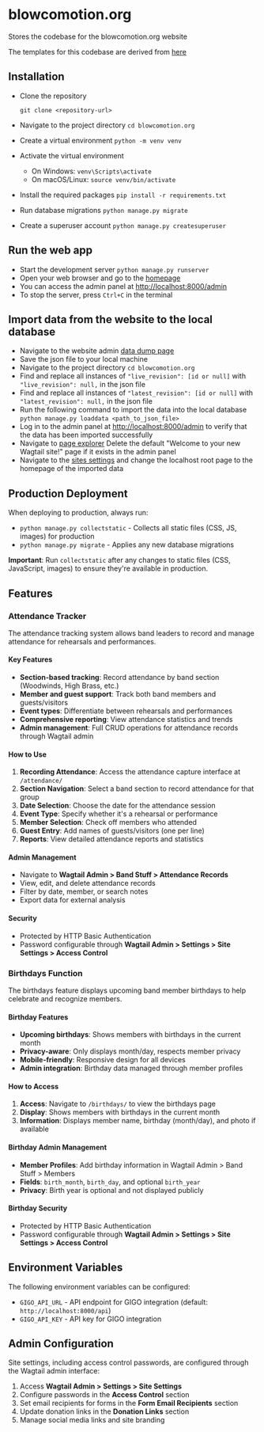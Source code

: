 # blowcomotion.org
Stores the codebase for the blowcomotion.org website

The templates for this codebase are derived from [here](https://themewagon.com/themes/free-bootstrap-responsive-personal-portfolio-template-djoz/)


## Installation
- Clone the repository

    `git clone <repository-url>`

- Navigate to the project directory
    `cd blowcomotion.org`
- Create a virtual environment
    `python -m venv venv`
- Activate the virtual environment
    - On Windows:
        `venv\Scripts\activate`
    - On macOS/Linux:
        `source venv/bin/activate`
- Install the required packages
    `pip install -r requirements.txt`
- Run database migrations
    `python manage.py migrate`
- Create a superuser account
    `python manage.py createsuperuser`

## Run the web app

- Start the development server
    `python manage.py runserver`
- Open your web browser and go to the [homepage](http://localhost:8000)
- You can access the admin panel at [http://localhost:8000/admin](http://localhost:8000/admin)
- To stop the server, press `Ctrl+C` in the terminal

## Import data from the website to the local database

- Navigate to the website admin [data dump page](http://localhost:8000//admin/dump_data/)
- Save the json file to your local machine
- Navigate to the project directory
    `cd blowcomotion.org`
- Find and replace all instances of `"live_revision": [id or null]` with `"live_revision": null,` in the json file
- Find and replace all instances of `"latest_revision": [id or null]` with `"latest_revision": null,` in the json file
- Run the following command to import the data into the local database
    `python manage.py loaddata <path_to_json_file>`
- Log in to the admin panel at [http://localhost:8000/admin](http://localhost:8000/admin) to verify that the data has been imported successfully
- Navigate to [page explorer](http://localhost:8000/admin/pages/) Delete the default "Welcome to your new Wagtail site!" page if it exists in the admin panel
- Navigate to the [sites settings](http://localhost:8000/admin/sites/) and change the localhost root page to the homepage of the imported data

## Production Deployment

When deploying to production, always run:

- `python manage.py collectstatic` - Collects all static files (CSS, JS, images) for production
- `python manage.py migrate` - Applies any new database migrations

**Important**: Run `collectstatic` after any changes to static files (CSS, JavaScript, images) to ensure they're available in production.

## Features

### Attendance Tracker

The attendance tracking system allows band leaders to record and manage attendance for rehearsals and performances.

#### Key Features

- **Section-based tracking**: Record attendance by band section (Woodwinds, High Brass, etc.)
- **Member and guest support**: Track both band members and guests/visitors
- **Event types**: Differentiate between rehearsals and performances
- **Comprehensive reporting**: View attendance statistics and trends
- **Admin management**: Full CRUD operations for attendance records through Wagtail admin

#### How to Use

1. **Recording Attendance**: Access the attendance capture interface at `/attendance/`
2. **Section Navigation**: Select a band section to record attendance for that group
3. **Date Selection**: Choose the date for the attendance session
4. **Event Type**: Specify whether it's a rehearsal or performance
5. **Member Selection**: Check off members who attended
6. **Guest Entry**: Add names of guests/visitors (one per line)
7. **Reports**: View detailed attendance reports and statistics

#### Admin Management

- Navigate to **Wagtail Admin > Band Stuff > Attendance Records**
- View, edit, and delete attendance records
- Filter by date, member, or search notes
- Export data for external analysis

#### Security

- Protected by HTTP Basic Authentication
- Password configurable through **Wagtail Admin > Settings > Site Settings > Access Control**

### Birthdays Function

The birthdays feature displays upcoming band member birthdays to help celebrate and recognize members.

#### Birthday Features

- **Upcoming birthdays**: Shows members with birthdays in the current month
- **Privacy-aware**: Only displays month/day, respects member privacy
- **Mobile-friendly**: Responsive design for all devices
- **Admin integration**: Birthday data managed through member profiles

#### How to Access

1. **Access**: Navigate to `/birthdays/` to view the birthdays page
2. **Display**: Shows members with birthdays in the current month
3. **Information**: Displays member name, birthday (month/day), and photo if available

#### Birthday Admin Management

- **Member Profiles**: Add birthday information in Wagtail Admin > Band Stuff > Members
- **Fields**: `birth_month`, `birth_day`, and optional `birth_year`
- **Privacy**: Birth year is optional and not displayed publicly

#### Birthday Security

- Protected by HTTP Basic Authentication  
- Password configurable through **Wagtail Admin > Settings > Site Settings > Access Control**

## Environment Variables

The following environment variables can be configured:

- `GIGO_API_URL` - API endpoint for GIGO integration (default: `http://localhost:8000/api`)
- `GIGO_API_KEY` - API key for GIGO integration

## Admin Configuration

Site settings, including access control passwords, are configured through the Wagtail admin interface:

1. Access **Wagtail Admin > Settings > Site Settings**
2. Configure passwords in the **Access Control** section
3. Set email recipients for forms in the **Form Email Recipients** section
4. Update donation links in the **Donation Links** section
5. Manage social media links and site branding
